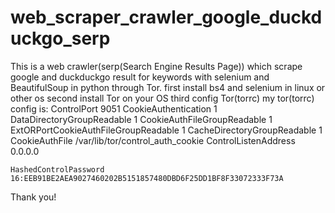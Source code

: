 # web_scraper_crawler_google_duckduckgo_serp
This is a web crawler(serp(Search Engine Results Page)) which scrape google and duckduckgo result for keywords with selenium and BeautifulSoup in python through Tor.
first install bs4 and selenium in linux or other os
second install Tor on your OS
third config Tor(torrc)
  my tor(torrc) config is:
    ControlPort 9051
    CookieAuthentication 1
    DataDirectoryGroupReadable 1
    CookieAuthFileGroupReadable 1
    ExtORPortCookieAuthFileGroupReadable 1
    CacheDirectoryGroupReadable 1
    CookieAuthFile /var/lib/tor/control_auth_cookie
    ControlListenAddress 0.0.0.0

    HashedControlPassword 16:EEB91BE2AEA9027460202B5151857480DBD6F25DD1BF8F33072333F73A


Thank you!
  
 
